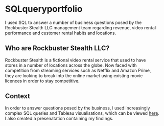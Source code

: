 # SQLqueryportfolio

I used SQL to answer a number of business questions posed by the Rockbuster Stealth LLC management team regarding revenue, video rental performance and customer rental habits and locations.

## Who are Rockbuster Stealth LLC?

Rockbuster Stealth is a fictional video rental service that used to have stores in a number of locations across the globe. Now faced with competition from streaming services such as Netflix and Amazon Prime, they are looking to break into the online market using existing movie licences in order to stay competitive.

## Context

In order to answer questions posed by the business, I used increasingly complex SQL queries and Tableau visualisations, which can be viewed [here](https://public.tableau.com/app/profile/lena.cole/vizzes). I also created a presenatation containing my findings.
